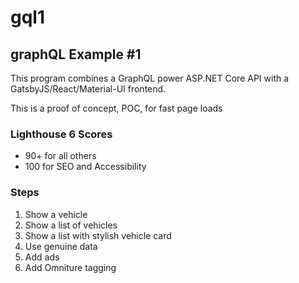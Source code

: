 # gql1
## graphQL Example #1

This program combines a GraphQL power ASP.NET Core API with a GatsbyJS/React/Material-UI frontend.

This is a proof of concept, POC,  for fast page loads

### Lighthouse 6 Scores
* 90+ for all others
* 100 for SEO and Accessibility

### Steps 
1. Show a vehicle
1. Show a list of vehicles
1. Show a list with stylish vehicle card
1. Use genuine data
1. Add ads 
1. Add Omniture tagging
